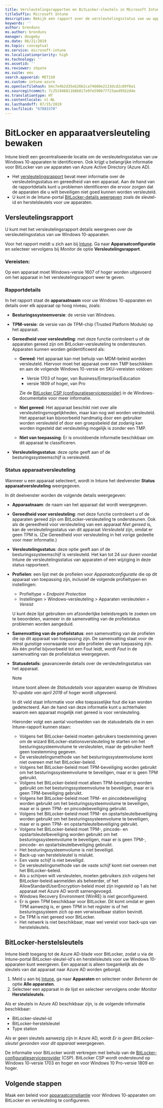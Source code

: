 ```yaml
---
title: Versleutelingsrapporten en BitLocker-sleutels in Microsoft Intune
titleSuffix: Microsoft Intune
description: Bekijk een rapport over de versleutelingsstatus van uw apparaten en krijg toegang tot BitLocker-herstelsleutels via de Microsoft Intune-portal.
keywords: ''
author: brenduns
ms.author: brenduns
manager: dougeby
ms.date: 06/21/2019
ms.topic: conceptual
ms.service: microsoft-intune
ms.localizationpriority: high
ms.technology: ''
ms.assetid: ''
ms.reviewer: shpate
ms.suite: ems
search.appverid: MET150
ms.custom: intune-azure
ms.openlocfilehash: b4c7e4b2d35eb2662ca74660e2133dcd2c89f0a1
ms.sourcegitcommit: 7c251948811b8b817e9fe590b77f23aed95b2d4e
ms.translationtype: HT
ms.contentlocale: nl-NL
ms.lasthandoff: 07/15/2019
ms.locfileid: "67883370"
---
```

# <a name="monitor-bitlocker-and-device-encryption"></a>BitLocker en apparaatversleuteling bewaken  
Intune biedt een gecentraliseerde locatie om de versleutelingsstatus van uw Windows 10-apparaten te identificeren. Ook krijgt u belangrijke informatie voor BitLocker van uw apparaten van Azure Active Directory (Azure AD).  

- Het [versleutelingsrapport](#encryption-report) bevat meer informatie over de versleutelingsstatus en gereedheid van een apparaat. Aan de hand van de rapportdetails kunt u problemen identificeren die ervoor zorgen dat de apparaten die u wilt beveiligen niet goed kunnen worden versleuteld.  
- U kunt in de Intune-portal [BitLocker-details weergeven](#bitlocker-recovery-keys) zoals de sleutel-id en herstelsleutels voor uw apparaten.  

## <a name="encryption-report"></a>Versleutelingsrapport
U kunt met het versleutelingsrapport details weergeven over de versleutelingsstatus van uw Windows 10-apparaten.  

Voor het rapport meldt u zich aan bij [Intune](https://aka.ms/intuneportal). Ga naar **Apparaatconfiguratie** en selecteer vervolgens bij *Monitor* de optie **Versleutelingsrapport**.  

### <a name="prerequisites"></a>Vereisten:
Op een apparaat moet Windows-versie 1607 of hoger worden uitgevoerd om het apparaat in het versleutelingsrapport weer te geven.  

### <a name="report-details"></a>Rapportdetails
In het rapport staat de **apparaatnaam** voor uw Windows 10-apparaten en details over elk apparaat op hoog niveau, zoals:  
- **Besturingssysteemversie**: de versie van Windows.  
- **TPM-versie**: de versie van de TPM-chip (Trusted Platform Module) op het apparaat.  
- **Gereedheid voor versleuteling**: met deze functie controleert u of de apparaten gereed zijn om BitLocker-versleuteling te ondersteunen. Apparaten kunnen worden geïdentificeerd als:
  - **Gereed**: Het apparaat kan met behulp van MDM-beleid worden versleuteld. Hiervoor moet het apparaat over een TMP beschikken en aan de volgende Windows 10-versie en SKU-vereisten voldoen:
    - Versie 1703 of hoger, van Business/Enterprise/Education
    - versie 1809 of hoger, van Pro  
  
    Zie de [BitLocker CSP (configuratieserviceprovider)](https://docs.microsoft.com/windows/client-management/mdm/bitlocker-csp) in de Windows-documentatie voor meer informatie.  

  - **Niet gereed**: Het apparaat beschikt niet over alle versleutelingsmogelijkheden, maar kan nog wel worden versleuteld. Het apparaat kan bijvoorbeeld handmatig door een gebruiker worden versleuteld of door een groepsbeleid dat zodanig kan worden ingesteld dat versleuteling mogelijk is zonder een TMP.
  - **Niet van toepassing**: Er is onvoldoende informatie beschikbaar om dit apparaat te classificeren.  

- **Versleutelingsstatus**: deze optie geeft aan of de besturingssysteemschijf is versleuteld. 


### <a name="device-encryption-status"></a>Status apparaatversleuteling
Wanneer u een apparaat selecteert, wordt in Intune het deelvenster **Status apparaatversleuteling** weergegeven.

In dit deelvenster worden de volgende details weergegeven:  
- **Apparaatnaam**: de naam van het apparaat dat wordt weergegeven.  
- **Gereedheid voor versleuteling**: met deze functie controleert u of de apparaten gereed zijn om BitLocker-versleuteling te ondersteunen. Ook als de gereedheid voor versleuteling van een apparaat *Niet gereed* is, kan de versleutelingsstatus van dit apparaat *Versleuteld* zijn, omdat er geen TPM is. (Zie Gereedheid voor versleuteling in het vorige gedeelte voor meer informatie.)
- **Versleutelingsstatus**: deze optie geeft aan of de besturingssysteemschijf is versleuteld. Het kan tot 24 uur duren voordat Intune de versleutelingsstatus van apparaten of een wijziging in deze status rapporteert.  
- **Profielen**: een lijst met de profielen voor *Apparaatconfiguratie* die op dit apparaat van toepassing zijn, inclusief de volgende profieltypen en instellingen:  
  - Profieltype = *Endpoint Protection*  
  - Instellingen > Windows-versleuteling > Apparaten versleutelen = *Vereist*  

  U kunt deze lijst gebruiken om afzonderlijke beleidsregels te zoeken om te beoordelen, wanneer in de samenvatting van de profielstatus problemen worden aangeduid.  

- **Samenvatting van de profielstatus**: een samenvatting van de profielen die op dit apparaat van toepassing zijn. De samenvatting staat voor de minst gunstige voorwaarde voor alle profielen die van toepassing zijn. Als één profiel bijvoorbeeld tot een Fout leidt, wordt *Fout* in de samenvatting van de profielstatus weergegeven.  
- **Statusdetails**: geavanceerde details over de versleutelingsstatus van het apparaat. 
  > [!NOTE]  
  > Intune toont alleen de *Statusdetails* voor apparaten waarop de *Windows 10-update van april 2019* of hoger wordt uitgevoerd.
  
  In dit veld staat informatie voor elke toepasselijke fout die kan worden gedetecteerd. Aan de hand van deze informatie kunt u achterhalen waarom een apparaat mogelijk niet gereed is voor versleuteling.  

  Hieronder volgt een aantal voorbeelden van de statusdetails die in een Intune-rapport kunnen staan:  

  - Volgens het BitLocker-beleid moeten gebruikers toestemming geven om de wizard BitLocker-stationsversleuteling te starten om het besturingssysteemvolume te versleutelen, maar de gebruiker heeft geen toestemming gegeven.  
  - De versleutelingsmethode van het besturingssysteemvolume komt niet overeen met het BitLocker-beleid.  
  - Volgens het BitLocker-beleid moet TPM-beveiliging worden gebruikt om het besturingssysteemvolume te beveiligen, maar er is geen TPM gebruikt.  
  - Volgens het BitLocker-beleid moet alleen TPM-beveiliging worden gebruikt om het besturingssysteemvolume te beveiligen, maar er is geen TPM-beveiliging gebruikt.  
  - Volgens het BitLocker-beleid moet TPM- en pincodebeveiliging worden gebruikt om het besturingssysteemvolume te beveiligen, maar er is geen TPM- en pincodebeveiliging gebruikt.  
  - Volgens het BitLocker-beleid moet TPM- en opstartsleutelbeveiliging worden gebruikt om het besturingssysteemvolume te beveiligen, maar er is geen TPM- en opstartsleutelbeveiliging gebruikt.  
  - Volgens het BitLocker-beleid moet TPM-, pincode- en opstartsleutelbeveiliging worden gebruikt om het besturingssysteemvolume te beveiligen, maar er is geen TPM-, pincode- en opstartsleutelbeveiliging gebruikt.  
  - Het besturingssysteemvolume is niet beveiligd.  
  - Back-up van herstelsleutel is mislukt.  
  - Een vaste schijf is niet beveiligd.  
  - De versleutelingsmethode van de vaste schijf komt niet overeen met het BitLocker-beleid.  
  - Als u schijven wilt versleutelen, moeten gebruikers zich volgens het BitLocker-beleid aanmelden als beheerder, of het AllowStandardUserEncryption-beleid moet zijn ingesteld op 1 als het apparaat met Azure AD wordt samengevoegd.  
  - Windows Recovery Environment (WinRE) is niet geconfigureerd.  
  - Er is geen TPM beschikbaar voor BitLocker. Dit komt omdat er geen TPM aanwezig is, er geen TPM in het register is of het besturingssysteem zich op een verwisselbaar station bevindt.  
  - De TPM is niet gereed voor BitLocker.  
  - Het netwerk is niet beschikbaar, maar wel vereist voor back-ups van herstelsleutels.  

## <a name="bitlocker-recovery-keys"></a>BitLocker-herstelsleutels
Intune biedt toegang tot de Azure AD-blade voor BitLocker, zodat u via de Intune-portal BitLocker-sleutel-id's en herstelsleutels voor uw Windows 10-apparaten kunt weergeven.  Een apparaat is alleen toegankelijk als de sleutels van dat apparaat naar Azure AD worden geborgd. 
1. Meld u aan bij [Intune](https://go.microsoft.com/fwlink/?linkid=2090973), ga naar **Apparaten** en selecteer onder *Beheren* de optie **Alle apparaten**.
2. Selecteer een apparaat in de lijst en selecteer vervolgens onder *Monitor* **Herstelsleutels**.  
  
Als er sleutels in Azure AD beschikbaar zijn, is de volgende informatie beschikbaar:
- BitLocker-sleutel-id
- BitLocker-herstelsleutel
- Type station  

Als er geen sleutels aanwezig zijn in Azure AD, wordt *Er is geen BitLocker-sleutel gevonden voor dit apparaat* weergegeven.  

De informatie voor BitLocker wordt verkregen met behulp van de [BitLocker-configuratieserviceprovider](https://docs.microsoft.com/windows/client-management/mdm/bitlocker-csp) (CSP). BitLocker CSP wordt ondersteund op Windows 10-versie 1703 en hoger en voor Windows 10 Pro-versie 1809 en hoger. 

## <a name="next-steps"></a>Volgende stappen
Maak een beleid voor [apparaatcompliantie](compliance-policy-create-windows.md) voor Windows 10-apparaten om BitLocker en versleuteling te configureren.

